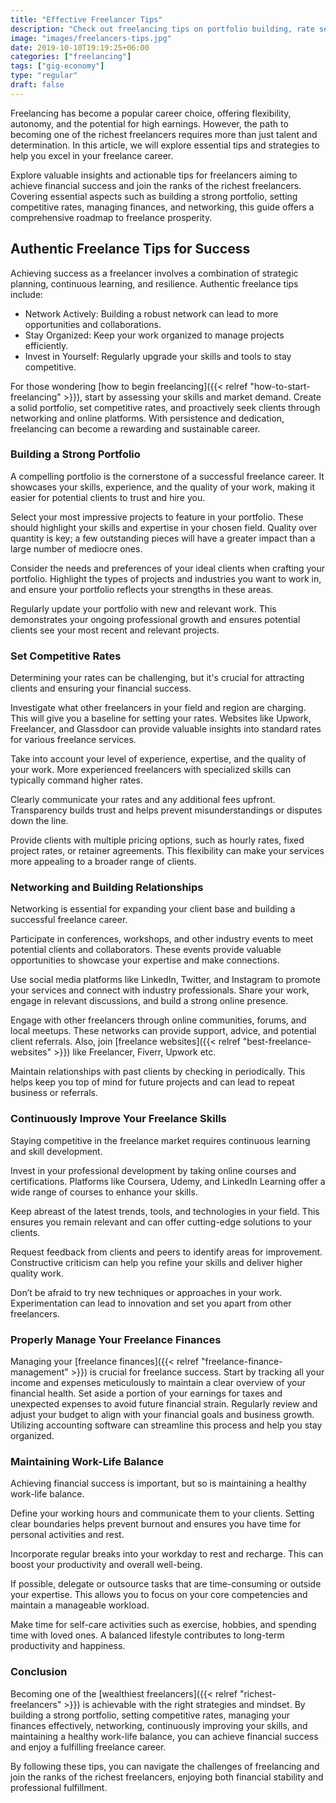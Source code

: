 ```yaml
---
title: "Effective Freelancer Tips"
description: "Check out freelancing tips on portfolio building, rate setting, financial management, and networking strategies and more."
image: "images/freelancers-tips.jpg"
date: 2019-10-10T19:19:25+06:00
categories: ["freelancing"]
tags: ["gig-economy"]
type: "regular"
draft: false
---
```


Freelancing has become a popular career choice, offering flexibility, autonomy, and the potential for high earnings. However, the path to becoming one of the richest freelancers requires more than just talent and determination. In this article, we will explore essential tips and strategies to help you excel in your freelance career.

Explore valuable insights and actionable tips for freelancers aiming to achieve financial success and join the ranks of the richest freelancers. Covering essential aspects such as building a strong portfolio, setting competitive rates, managing finances, and networking, this guide offers a comprehensive roadmap to freelance prosperity.

## Authentic Freelance Tips for Success

Achieving success as a freelancer involves a combination of strategic planning, continuous learning, and resilience. Authentic freelance tips include:

* Network Actively: Building a robust network can lead to more opportunities and collaborations.
* Stay Organized: Keep your work organized to manage projects efficiently.
* Invest in Yourself: Regularly upgrade your skills and tools to stay competitive.

For those wondering [how to begin freelancing]({{< relref "how-to-start-freelancing" >}}), start by assessing your skills and market demand. Create a solid portfolio, set competitive rates, and proactively seek clients through networking and online platforms. With persistence and dedication, freelancing can become a rewarding and sustainable career.

### Building a Strong Portfolio

A compelling portfolio is the cornerstone of a successful freelance career. It showcases your skills, experience, and the quality of your work, making it easier for potential clients to trust and hire you.

Select your most impressive projects to feature in your portfolio. These should highlight your skills and expertise in your chosen field. Quality over quantity is key; a few outstanding pieces will have a greater impact than a large number of mediocre ones.

Consider the needs and preferences of your ideal clients when crafting your portfolio. Highlight the types of projects and industries you want to work in, and ensure your portfolio reflects your strengths in these areas.

Regularly update your portfolio with new and relevant work. This demonstrates your ongoing professional growth and ensures potential clients see your most recent and relevant projects.

### Set Competitive Rates

Determining your rates can be challenging, but it's crucial for attracting clients and ensuring your financial success.

Investigate what other freelancers in your field and region are charging. This will give you a baseline for setting your rates. Websites like Upwork, Freelancer, and Glassdoor can provide valuable insights into standard rates for various freelance services.

Take into account your level of experience, expertise, and the quality of your work. More experienced freelancers with specialized skills can typically command higher rates.

Clearly communicate your rates and any additional fees upfront. Transparency builds trust and helps prevent misunderstandings or disputes down the line.

Provide clients with multiple pricing options, such as hourly rates, fixed project rates, or retainer agreements. This flexibility can make your services more appealing to a broader range of clients.

### Networking and Building Relationships

Networking is essential for expanding your client base and building a successful freelance career.

Participate in conferences, workshops, and other industry events to meet potential clients and collaborators. These events provide valuable opportunities to showcase your expertise and make connections.

Use social media platforms like LinkedIn, Twitter, and Instagram to promote your services and connect with industry professionals. Share your work, engage in relevant discussions, and build a strong online presence.

Engage with other freelancers through online communities, forums, and local meetups. These networks can provide support, advice, and potential client referrals. Also, join [freelance websites]({{< relref "best-freelance-websites" >}}) like Freelancer, Fiverr, Upwork etc.

Maintain relationships with past clients by checking in periodically. This helps keep you top of mind for future projects and can lead to repeat business or referrals.

### Continuously Improve Your Freelance Skills

Staying competitive in the freelance market requires continuous learning and skill development.

Invest in your professional development by taking online courses and certifications. Platforms like Coursera, Udemy, and LinkedIn Learning offer a wide range of courses to enhance your skills.

Keep abreast of the latest trends, tools, and technologies in your field. This ensures you remain relevant and can offer cutting-edge solutions to your clients.

Request feedback from clients and peers to identify areas for improvement. Constructive criticism can help you refine your skills and deliver higher quality work.

Don’t be afraid to try new techniques or approaches in your work. Experimentation can lead to innovation and set you apart from other freelancers.

### Properly Manage Your Freelance Finances

Managing your [freelance finances]({{< relref "freelance-finance-management" >}}) is crucial for freelance success. Start by tracking all your income and expenses meticulously to maintain a clear overview of your financial health. Set aside a portion of your earnings for taxes and unexpected expenses to avoid future financial strain. Regularly review and adjust your budget to align with your financial goals and business growth. Utilizing accounting software can streamline this process and help you stay organized.

### Maintaining Work-Life Balance

Achieving financial success is important, but so is maintaining a healthy work-life balance.

Define your working hours and communicate them to your clients. Setting clear boundaries helps prevent burnout and ensures you have time for personal activities and rest.

Incorporate regular breaks into your workday to rest and recharge. This can boost your productivity and overall well-being.

If possible, delegate or outsource tasks that are time-consuming or outside your expertise. This allows you to focus on your core competencies and maintain a manageable workload.

Make time for self-care activities such as exercise, hobbies, and spending time with loved ones. A balanced lifestyle contributes to long-term productivity and happiness.

### Conclusion

Becoming one of the [wealthiest freelancers]({{< relref "richest-freelancers" >}}) is achievable with the right strategies and mindset. By building a strong portfolio, setting competitive rates, managing your finances effectively, networking, continuously improving your skills, and maintaining a healthy work-life balance, you can achieve financial success and enjoy a fulfilling freelance career.

By following these tips, you can navigate the challenges of freelancing and join the ranks of the richest freelancers, enjoying both financial stability and professional fulfillment.
